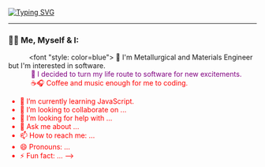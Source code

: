 <a href="https://git.io/typing-svg"><img src="https://readme-typing-svg.demolab.com?font=Fira+Code&size=25&pause=1000&color=42b757&background=000000&width=800&lines=Hello🙋🏻‍♀️+I'm+Zehra.;👀" alt="Typing SVG" /></a>
* * *
<!--
**zehraseren/ZehraSeren** is a ✨ _special_ ✨ repository because its `README.md` (this file) appears on your GitHub profile. </br> -->

### 👩‍💻 Me, Myself & I:
&emsp;&emsp;&emsp;<font "style: color=blue"> 👻 I'm Metallurgical and Materials Engineer but I'm interested in software. </font> </br>
&emsp;&emsp;&emsp;<font color="purple"> 🌠 I decided to turn my life route to software for new excitements. </font> </br>
&emsp;&emsp;&emsp;<font color="red"> ☕🎧 Coffee and music enough for me to coding.
- 🐣 I’m currently learning JavaScript.
- 👯 I’m looking to collaborate on ...
- 🤔 I’m looking for help with ...
- 💬 Ask me about ...
- 📫 How to reach me: ...
- 😄 Pronouns: ...
- ⚡ Fun fact: ...
-->
